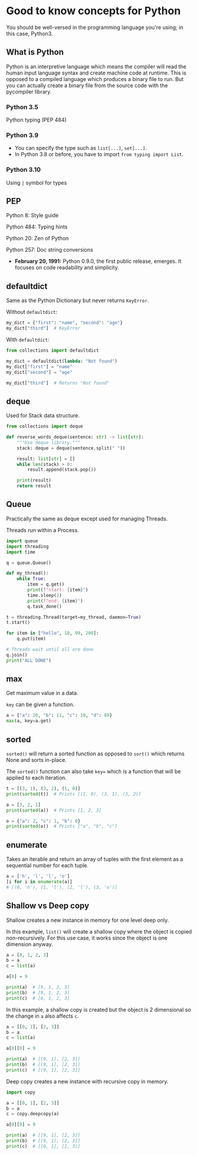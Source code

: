 # Good to know concepts for Python

You should be well-versed in the programming language you're using; in this
case, Python3.

## What is Python

Python is an interpretive language which means the compiler will read the human
input language syntax and create machine code at runtime. This is opposed to a
compiled language which produces a binary file to run. But you can actually
create a binary file from the source code with the pycompiler library.

### Python 3.5

Python typing (PEP 484)

### Python 3.9

- You can specify the type such as `list[...]`, `set[...]`.
- In Python 3.8 or before, you have to import `from typing import List`.

### Python 3.10

Using `|` symbol for types

## PEP

Python 8: Style guide

Python 484: Typing hints

Python 20: Zen of Python

Python 257: Doc string conversions

- **February 20, 1991:** Python 0.9.0, the first public release, emerges. It
  focuses on code readability and simplicity.

## defaultdict

Same as the Python Dictionary but never returns `KeyError`.

Without `defaultdict`:

```python
my_dict = {"first": "name", "second": "age"}
my_dict["third"]  # KeyError
```

With `defaultdict`:

```python
from collections import defaultdict

my_dict = defaultdict(lambda: "Not found")
my_dict["first"] = "name"
my_dict["second"] = "age"

my_dict["third"]  # Returns "Not found"
```

## deque

Used for Stack data structure.

```python
from collections import deque

def reverse_words_deque(sentence: str) -> list[str]:
    """Use deque library."""
    stack: deque = deque(sentence.split(" "))

    result: list[str] = []
    while len(stack) > 0:
        result.append(stack.pop())

    print(result)
    return result
```

## Queue

Practically the same as deque except used for managing Threads.

Threads run within a Process.

```python
import queue
import threading
import time

q = queue.Queue()

def my_thread():
    while True:
        item = q.get()
        print(f"start: {item}")
        time.sleep(2)
        print(f"end: {item}")
        q.task_done()

t = threading.Thread(target=my_thread, daemon=True)
t.start()

for item in ["hello", 10, 99, 200]:
    q.put(item)

# Threads wait until all are done
q.join()
print("ALL DONE")
```

## max

Get maximum value in a data.

`key` can be given a function.

```python
a = {"a": 20, "b": 11, "c": 10, "d": 89}
max(a, key=a.get)
```

## sorted

`sorted()` will return a sorted function as opposed to `sort()` which returns
None and sorts in-place.

The `sorted()` function can also take `key=` which is a function that will be
applied to each iteration.

```python
t = [(3, 1), (3, 2), (1, 0)]
print(sorted(t))  # Prints [(1, 0), (3, 1), (3, 2)]

a = [3, 2, 1]
print(sorted(a))  # Prints [1, 2, 3]

o = {"a": 2, "c": 1, "b": 0}
print(sorted(o))  # Prints ["a", "b", "c"]
```

## enumerate

Takes an iterable and return an array of tuples with the first element as a
sequential number for each tuple.

```python
a = ['h', 'l', 'l', 'o']
[i for i in enumerate(a)]
# [(0, 'h'), (1, 'l'), (2, 'l'), (3, 'o')]
```

## Shallow vs Deep copy

Shallow creates a new instance in memory for one level deep only.

In this example, `list()` will create a shallow copy where the object is copied
non-recursively. For this use case, it works since the object is one dimension
anyway.

```python
a = [0, 1, 2, 3]
b = a
c = list(a)

a[0] = 9

print(a)  # [9, 1, 2, 3]
print(b)  # [9, 1, 2, 3]
print(c)  # [0, 1, 2, 3]
```

In this example, a shallow copy is created but the object is 2 dimensional so
the change in `a` also affects `c`.

```python
a = [[0, 1], [2, 3]]
b = a
c = list(a)

a[0][0] = 9

print(a)  # [[9, 1], [2, 3]]
print(b)  # [[9, 1], [2, 3]]
print(c)  # [[9, 1], [2, 3]]
```

Deep copy creates a new instance with recursive copy in memory.

```python
import copy

a = [[0, 1], [2, 3]]
b = a
c = copy.deepcopy(a)

a[0][0] = 9

print(a)  # [[9, 1], [2, 3]]
print(b)  # [[9, 1], [2, 3]]
print(c)  # [[0, 1], [2, 3]]
```
